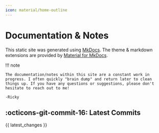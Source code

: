 ```yaml
---
icon: material/home-outline
---
```


# Documentation & Notes

This static site was generated using [MkDocs](https://www.mkdocs.org). The theme & markdown extensions are provided by [Material for MkDocs](https://squidfunk.github.io/mkdocs-material/).

!!! note

    The documentation/notes within this site are a constant work in progress. I often quickly "brain dump" and return later to clean things up. If you have any questions or suggestions, please don't hesitate to reach out to me! 
    
    -Ricky

## :octicons-git-commit-16: Latest Commits

{{ latest_changes }}